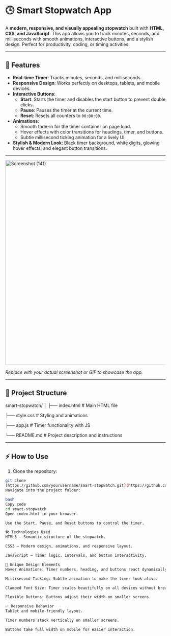 # 🕒 Smart Stopwatch App

A **modern, responsive, and visually appealing stopwatch** built with **HTML, CSS, and JavaScript**. This app allows you to track minutes, seconds, and milliseconds with smooth animations, interactive buttons, and a stylish design. Perfect for productivity, coding, or timing activities.

---

## 🌟 Features

- **Real-time Timer**: Tracks minutes, seconds, and milliseconds.
- **Responsive Design**: Works perfectly on desktops, tablets, and mobile devices.
- **Interactive Buttons**:
  - **Start**: Starts the timer and disables the start button to prevent double clicks.
  - **Pause**: Pauses the timer at the current time.
  - **Reset**: Resets all counters to `00:00:00`.
- **Animations**:
  - Smooth fade-in for the timer container on page load.
  - Hover effects with color transitions for headings, timer, and buttons.
  - Subtle millisecond ticking animation for a lively UI.
- **Stylish & Modern Look**: Black timer background, white digits, glowing hover effects, and elegant button transitions.

---

<img width="1366" height="641" alt="Screenshot (141)" src="https://github.com/user-attachments/assets/bef17129-668b-42d4-879e-e249828b0d07" />
 
*Replace with your actual screenshot or GIF to showcase the app.*

---

## 📂 Project Structure

smart-stopwatch/
│
├── index.html # Main HTML file

├── style.css # Styling and animations

├── app.js # Timer functionality with JS

└── README.md # Project description and instructions

---

## ⚡ How to Use

1. Clone the repository:
```bash
git clone
[https://github.com/yourusername/smart-stopwatch.git](https://github.com/Waqar-5/JS_Assignments_Next_Classes_SMIT_Batch-16/tree/master/Assignment_05)
Navigate into the project folder:

bash
Copy code
cd smart-stopwatch
Open index.html in your browser.

Use the Start, Pause, and Reset buttons to control the timer.

🛠️ Technologies Used
HTML5 – Semantic structure of the stopwatch.

CSS3 – Modern design, animations, and responsive layout.

JavaScript – Timer logic, intervals, and button interactivity.

🎨 Unique Design Elements
Hover Animations: Timer numbers, heading, and buttons react dynamically on hover.

Millisecond Ticking: Subtle animation to make the timer look alive.

Clamped Font Size: Timer scales beautifully on all devices without breaking the layout.

Flexible Buttons: Buttons adjust their width on smaller screens.

✅ Responsive Behavior
Tablet and mobile-friendly layout.

Timer numbers stack vertically on smaller screens.

Buttons take full width on mobile for easier interaction.
